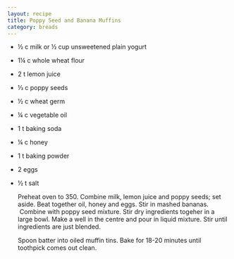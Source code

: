 ```yaml
---
layout: recipe
title: Poppy Seed and Banana Muffins
category: breads
---
```

- ½ c milk or ½ cup unsweetened plain yogurt 
- 1¼ c whole wheat flour
- 2 t lemon juice
- ⅓ c poppy seeds
- ½ c wheat germ
- ¼ c vegetable oil
- 1 t baking soda
- ¼ c honey
- 1 t baking powder
- 2 eggs
- ½ t salt
  
  Preheat oven to 350. Combine milk, lemon juice and poppy seeds; set aside. Beat together oil, honey and eggs. Stir in mashed bananas.  Combine with poppy seed mixture. Stir dry ingredients togeher in a large bowl. Make a well in the centre and pour in liquid mixture. Stir until ingredients are just blended.
  
  Spoon batter into oiled muffin tins. Bake for 18-20 minutes until toothpick comes out clean.
